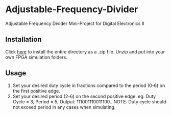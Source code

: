 # Adjustable-Frequency-Divider
Adjustable Frequency Divider Mini-Project for Digital Electronics II

## Installation
Click [here](https://github.com/Mark5431/Adjustable-Frequency-Divider/archive/refs/heads/main.zip) to install the entire directory as a .zip file. Unzip and put into your own FPGA simulation folders.

## Usage
1) Set your desired duty cycle in fractions compared to the period (0-6) on the first positive edge.
2) Set your desired period (2-6) on the second positive edge.
eg: Duty Cycle = 3, Period = 5,
    Output: 111001110011100..
NOTE: Duty cycle should not exceed period in any cases when simulating.

